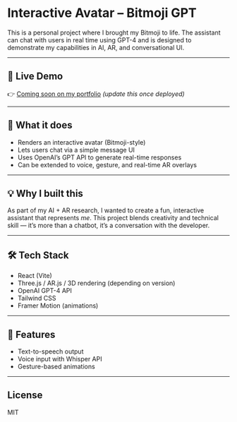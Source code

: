 # Interactive Avatar – Bitmoji GPT

This is a personal project where I brought my Bitmoji to life. The assistant can chat with users in real time using GPT-4 and is designed to demonstrate my capabilities in AI, AR, and conversational UI.

---

## 🚀 Live Demo
👉 [Coming soon on my portfolio](https://chirag-portfolio.vercel.app) *(update this once deployed)*

---

## 🧠 What it does

- Renders an interactive avatar (Bitmoji-style)
- Lets users chat via a simple message UI
- Uses OpenAI’s GPT API to generate real-time responses
- Can be extended to voice, gesture, and real-time AR overlays

---

## 💡 Why I built this

As part of my AI + AR research, I wanted to create a fun, interactive assistant that represents *me*. This project blends creativity and technical skill — it’s more than a chatbot, it’s a conversation with the developer.

---

## 🛠 Tech Stack

- React (Vite)
- Three.js / AR.js / 3D rendering (depending on version)
- OpenAI GPT-4 API
- Tailwind CSS
- Framer Motion (animations)

---

## 🧪 Features

- Text-to-speech output
- Voice input with Whisper API
- Gesture-based animations

---

## License

MIT
